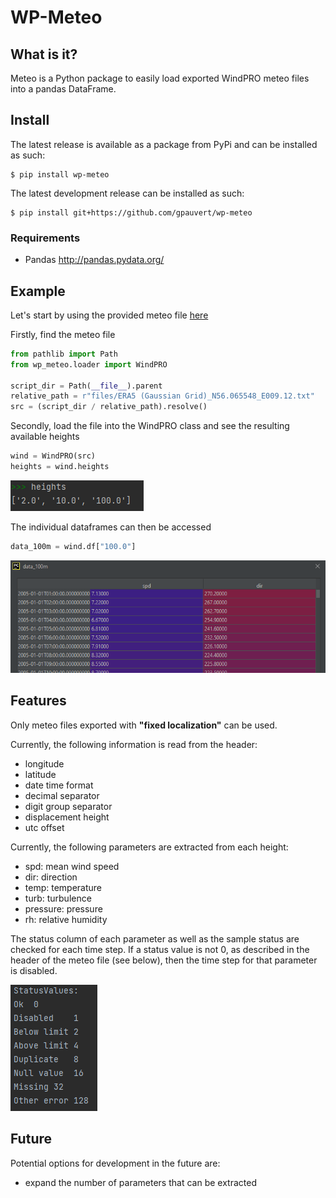 # WP-Meteo

## What is it?
Meteo is a Python package to easily load exported WindPRO meteo files into a pandas DataFrame.

## Install
The latest release is available as a package from PyPi and can be installed as such:
```shell
$ pip install wp-meteo
```
The latest development release can be installed as such:
```shell
$ pip install git+https://github.com/gpauvert/wp-meteo
```

### Requirements
- Pandas http://pandas.pydata.org/

## Example
Let's start by using the provided meteo file [here](files/)

Firstly, find the meteo file

```python
from pathlib import Path
from wp_meteo.loader import WindPRO

script_dir = Path(__file__).parent
relative_path = r"files/ERA5 (Gaussian Grid)_N56.065548_E009.12.txt"
src = (script_dir / relative_path).resolve()
```

Secondly, load the file into the WindPRO class and see the resulting available heights

```python
wind = WindPRO(src)
heights = wind.heights
```

![heights](docs/screenshots/example_heights_available.PNG)

The individual dataframes can then be accessed

```python
data_100m = wind.df["100.0"]
```
![loaded dataframe](docs/screenshots/example_loaded_dataframe.PNG)

## Features

Only meteo files exported with **"fixed localization"** can be used.

Currently, the following information is read from the header:
- longitude
- latitude
- date time format
- decimal separator
- digit group separator
- displacement height
- utc offset

Currently, the following parameters are extracted from each height:
- spd: mean wind speed
- dir: direction
- temp: temperature
- turb: turbulence
- pressure: pressure
- rh: relative humidity

The status column of each parameter as well as the sample status are checked for each time step.
If a status value is not 0, as described in the header of the meteo file (see below),
then the time step for that parameter is disabled.

![status values](docs/screenshots/readme_status_values.PNG)

## Future

Potential options for development in the future are:
- expand the number of parameters that can be extracted